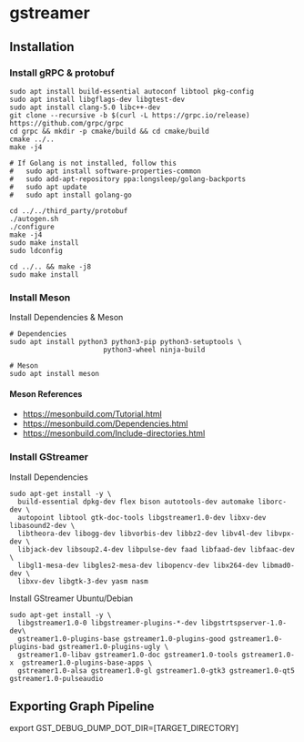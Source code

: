 # gstreamer

## Installation
### Install gRPC & protobuf
```
sudo apt install build-essential autoconf libtool pkg-config
sudo apt install libgflags-dev libgtest-dev
sudo apt install clang-5.0 libc++-dev
git clone --recursive -b $(curl -L https://grpc.io/release) https://github.com/grpc/grpc
cd grpc && mkdir -p cmake/build && cd cmake/build
cmake ../..
make -j4

# If Golang is not installed, follow this
#   sudo apt install software-properties-common
#   sudo add-apt-repository ppa:longsleep/golang-backports
#   sudo apt update
#   sudo apt install golang-go

cd ../../third_party/protobuf
./autogen.sh
./configure
make -j4
sudo make install
sudo ldconfig

cd ../.. && make -j8
sudo make install
```

### Install Meson
Install Dependencies & Meson
```
# Dependencies
sudo apt install python3 python3-pip python3-setuptools \
                       python3-wheel ninja-build

# Meson
sudo apt install meson
```

#### Meson References
 - https://mesonbuild.com/Tutorial.html
 - https://mesonbuild.com/Dependencies.html
 - https://mesonbuild.com/Include-directories.html

### Install GStreamer
Install Dependencies
```
sudo apt-get install -y \
  build-essential dpkg-dev flex bison autotools-dev automake liborc-dev \
  autopoint libtool gtk-doc-tools libgstreamer1.0-dev libxv-dev libasound2-dev \
  libtheora-dev libogg-dev libvorbis-dev libbz2-dev libv4l-dev libvpx-dev \
  libjack-dev libsoup2.4-dev libpulse-dev faad libfaad-dev libfaac-dev \
  libgl1-mesa-dev libgles2-mesa-dev libopencv-dev libx264-dev libmad0-dev \
  libxv-dev libgtk-3-dev yasm nasm
```

Install GStreamer Ubuntu/Debian
```
sudo apt-get install -y \
  libgstreamer1.0-0 libgstreamer-plugins-*-dev libgstrtspserver-1.0-dev\
  gstreamer1.0-plugins-base gstreamer1.0-plugins-good gstreamer1.0-plugins-bad gstreamer1.0-plugins-ugly \
  gstreamer1.0-libav gstreamer1.0-doc gstreamer1.0-tools gstreamer1.0-x  gstreamer1.0-plugins-base-apps \
  gstreamer1.0-alsa gstreamer1.0-gl gstreamer1.0-gtk3 gstreamer1.0-qt5 gstreamer1.0-pulseaudio
```


## Exporting Graph Pipeline
export GST_DEBUG_DUMP_DOT_DIR=[TARGET_DIRECTORY]

